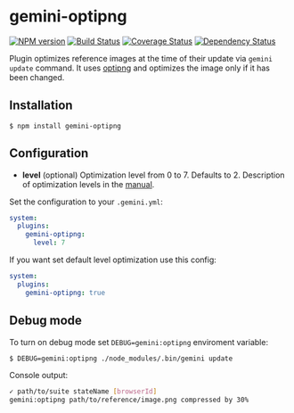 # gemini-optipng

[![NPM version](https://img.shields.io/npm/v/gemini-optipng.svg?style=flat)](https://www.npmjs.org/package/gemini-optipng)
[![Build Status](https://travis-ci.org/gemini-testing/gemini-optipng.svg?branch=master)](https://travis-ci.org/gemini-testing/gemini-optipng)
[![Coverage Status](https://img.shields.io/coveralls/gemini-testing/gemini-optipng.svg?style=flat)](https://coveralls.io/r/gemini-testing/gemini-optipng?branch=master)
[![Dependency Status](https://img.shields.io/david/gemini-testing/gemini-optipng.svg?style=flat)](https://david-dm.org/gemini-testing/gemini-optipng)

Plugin optimizes reference images at the time of their update via `gemini update` command.
It uses [optipng](https://github.com/imagemin/optipng-bin) and optimizes the image only if it has been changed.

## Installation

```
$ npm install gemini-optipng
```

## Configuration

* __level__ (optional) Optimization level from 0 to 7. Defaults to 2. Description of optimization levels in the [manual](http://optipng.sourceforge.net/optipng-0.7.6.man.pdf).

Set the configuration to your `.gemini.yml`:

```yml
system:
  plugins:
    gemini-optipng:
      level: 7
```

If you want set default level optimization use this config:

```yml
system:
  plugins:
    gemini-optipng: true
```

## Debug mode

To turn on debug mode set `DEBUG=gemini:optipng` enviroment variable:

```bash
$ DEBUG=gemini:optipng ./node_modules/.bin/gemini update
```

Console output:

```bash
✓ path/to/suite stateName [browserId]
gemini:optipng path/to/reference/image.png compressed by 30%
```

